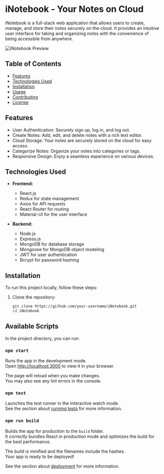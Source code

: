# iNotebook - Your Notes on Cloud

iNotebook is a full-stack web application that allows users to create, manage, and store their notes securely on the cloud. It provides an intuitive user interface for taking and organizing notes with the convenience of being accessible from anywhere.

![iNotebook Preview](link-to-screenshot.png)

## Table of Contents

- [Features](#features)
- [Technologies Used](#technologies-used)
- [Installation](#installation)
- [Usage](#usage)
- [Contributing](#contributing)
- [License](#license)

## Features

- User Authentication: Securely sign up, log in, and log out.
- Create Notes: Add, edit, and delete notes with a rich text editor.
- Cloud Storage: Your notes are securely stored on the cloud for easy access.
- Categorize Notes: Organize your notes into categories or tags.
- Responsive Design: Enjoy a seamless experience on various devices.

## Technologies Used

- **Frontend:**
  - React.js
  - Redux for state management
  - Axios for API requests
  - React Router for routing
  - Material-UI for the user interface

- **Backend:**
  - Node.js
  - Express.js
  - MongoDB for database storage
  - Mongoose for MongoDB object modeling
  - JWT for user authentication
  - Bcrypt for password hashing

## Installation

To run this project locally, follow these steps:

1. Clone the repository:

   ```bash
   git clone https://github.com/your-username/iNotebook.git
   cd iNotebook

## Available Scripts

In the project directory, you can run:

### `npm start`

Runs the app in the development mode.\
Open [http://localhost:3000](http://localhost:3000) to view it in your browser.

The page will reload when you make changes.\
You may also see any lint errors in the console.

### `npm test`

Launches the test runner in the interactive watch mode.\
See the section about [running tests](https://facebook.github.io/create-react-app/docs/running-tests) for more information.

### `npm run build`

Builds the app for production to the `build` folder.\
It correctly bundles React in production mode and optimizes the build for the best performance.

The build is minified and the filenames include the hashes.\
Your app is ready to be deployed!

See the section about [deployment](https://facebook.github.io/create-react-app/docs/deployment) for more information.